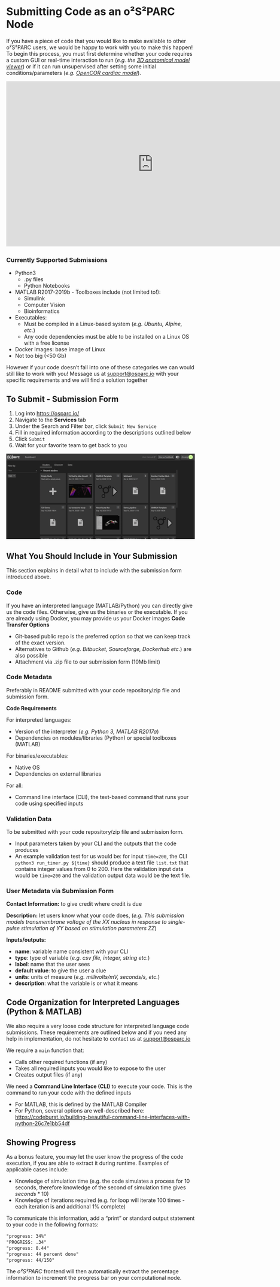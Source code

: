 # Submitting Code as an o²S²PARC Node
If you have a piece of code that you would like to make available to other o²S²PARC users, we would be happy to work with you to make this happen! To begin this process, you must first determine whether your code requires a custom GUI or real-time interaction to run (*e.g. the [3D anatomical model viewer](/docs/tutorials/anatomical_viewer.md)*)  or  if it can run unsupervised after setting some initial conditions/parameters (*e.g. [OpenCOR cardiac model](docs/tutorials/opencor.md)*). 

<p align="center">
<iframe width="784" height="441" src="https://www.youtube.com/embed/lVdcyi47eCQ" frameborder="0" allow="accelerometer; autoplay; encrypted-media; gyroscope; picture-in-picture" allowfullscreen></iframe>
</p>

### Currently Supported Submissions
* Python3
    * .py files
    * Python Notebooks
* MATLAB R2017-2019b - Toolboxes include (not limited to!): 
    * Simulink
    * Computer Vision
    * Bioinformatics
* Executables: 
    * Must be compiled in a Linux-based system (*e.g. Ubuntu, Alpine, etc.*)
    * Any code dependencies must be able to be installed on a Linux OS with a free license
* Docker Images: base image of Linux
* Not too big (<50 Gb)

However if your code  doesn’t fall into one of these categories we can would still like to work with you! Message us at support@osparc.io with your specific requirements and we will find a solution together

## To Submit - Submission Form
1. Log into https://osparc.io/
2. Navigate to the **Services** tab
3. Under the Search and Filter bar, click ``Submit New Service``
4. Fill in required information according to the descriptions outlined below
5. Click ``Submit``
6. Wait for your favorite team to get back to you

![submission](../_media/submit.gif)
## What You Should Include in Your Submission
This section explains in detail what to include with the submission form introduced above.
### Code
If you have an interpreted language (MATLAB/Python) you can directly give us the code files. Otherwise, give us the binaries or the executable. If you are already using Docker, you may provide us your Docker images
**Code Transfer Options**
* Git-based public repo is the preferred option so that we can keep track of the exact version. 
* Alternatives to Github (*e.g. Bitbucket, Sourceforge, Dockerhub etc.*) are also possible
* Attachment via .zip file to our submission form (10Mb limit)

### Code Metadata
Preferably in README submitted with your code repository/zip file and submission form.

**Code Requirements**

For interpreted languages: 
* Version of the interpreter (*e.g. Python 3, MATLAB R2017a*) 
* Dependencies on modules/libraries (Python) or special toolboxes (MATLAB)

For binaries/executables: 
* Native OS 
* Dependencies on external libraries 

For all: 
* Command line interface (CLI), the text-based command that runs your code using specified inputs

### Validation Data
To be submitted with your code repository/zip file and submission form.
* Input parameters taken by your CLI and the outputs that the code produces
* An example validation test for us would be: for input ``time=200``, the CLI ``python3 run_timer.py ${time}`` should produce a text file ``list.txt`` that contains integer values from 0 to 200. Here the validation input data would be ``time=200`` and the validation output data would be the text file.


### User Metadata via Submission Form
**Contact Information:** to give credit where credit is due

**Description:** let users know what your code does, (*e.g. This submission models transmembrane voltage of the XX nucleus in response to single-pulse stimulation of YY based on stimulation parameters ZZ*)

**Inputs/outputs:**
* **name**: variable name consistent with your CLI
* **type**: type of variable (*e.g. csv file, integer, string etc.*)
* **label**: name that the user sees
* **default value**: to give the user a clue 
* **units**: units of measure (*e.g. millivolts/mV, seconds/s, etc.*)
* **description**: what the variable is or what it means


## Code Organization for Interpreted Languages (Python & MATLAB)
We also require a very loose code structure for interpreted language code submissions. These requirements are outlined below and if you need any help in implementation, do not hesitate to contact us at support@osparc.io 

We require a ``main`` function that:
* Calls other required functions (if any)
* Takes all required inputs you would like to expose to the user
* Creates output files (if any)

We need a **Command Line Interface (CLI)** to execute your code. This is the command to run your code with the defined inputs
* For MATLAB, this is defined by the MATLAB Compiler
* For Python, several options are well-described here: https://codeburst.io/building-beautiful-command-line-interfaces-with-python-26c7e1bb54df 

## Showing Progress
As a bonus feature, you may let the user know the progress of the code execution, if you are able to extract it during runtime. Examples of applicable cases include:
* Knowledge of simulation time (e.g. the code simulates a process for 10 seconds, therefore knowledge of the second of simulation time gives $seconds * 10 %$)
* Knowledge of iterations required (e.g. for loop will iterate 100 times - each iteration is and additional 1% complete)

To communicate this information, add a “print” or standard output statement to your code in the following formats:
```
"progress: 34%"
"PROGRESS: .34"
"progress: 0.44"
"progress: 44 percent done"
"progress: 44/150"
```
<!-- SEE test in
https://github.com/ITISFoundation/osparc-simcore/blob/6e2f71746a521fe0f48b582edb9af5b05ddb65b7/services/sidecar/tests/unit/test_log_parser.py#L39
-->
The *o²S²PARC* frontend will then automatically extract the percentage information to increment the progress bar on your computational node.